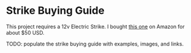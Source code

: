 # Strike Buying Guide
This project requires a 12v Electric Strike. I bought
[this one](https://www.amazon.com/gp/product/B004HN48BI/ref=ppx_yo_dt_b_asin_title_o09__o00_s00?ie=UTF8&psc=1) on
Amazon for about $50 USD.

TODO: populate the strike buying guide with examples, images, and links.
